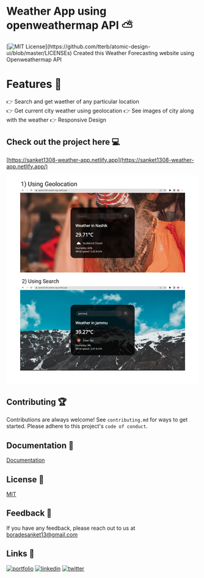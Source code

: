 # Weather App using openweathermap API ⛅
[![MIT License](https://img.shields.io/apm/l/atomic-design-ui.svg?)](https://github.com/tterb/atomic-design-ui/blob/master/LICENSEs)
Created this Weather Forecasting website using Openweathermap API 

# Features 🌟
👉 Search and get waether of any particular location <br> 
👉 Get current city weather using geolocation
👉 See images of city along with the weather
👉 Responsive Design


## Check out the project here 💻

[https://sanket1308-weather-app.netlify.app](https://sanket1308-weather-app.netlify.app/)

![Screenshot](assets/Demo.jpeg)

## Contributing 🏆
Contributions are always welcome!
See `contributing.md` for ways to get started.
Please adhere to this project's `code of conduct`.


## Documentation 📃
[Documentation](https://openweathermap.org/api)


## License 📱

[MIT](https://choosealicense.com/licenses/mit/)

## Feedback 🙋‍
If you have any feedback, please reach out to us at boradesanket13@gmail.com

## Links 🔗
[![portfolio](https://img.shields.io/badge/my_portfolio-000?style=for-the-badge&logo=ko-fi&logoColor=white)](https://sanketborade.me)
[![linkedin](https://img.shields.io/badge/linkedin-0A66C2?style=for-the-badge&logo=linkedin&logoColor=white)](https://www.linkedin.com/in/boradesankt13)
[![twitter](https://img.shields.io/badge/twitter-1DA1F2?style=for-the-badge&logo=twitter&logoColor=white)](https://twitter.com/boradesanket13)



